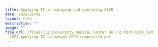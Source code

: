 ```yaml
---
title: Applying IT in managing and operating CSSD
date: 2021-10-01
layout: file
description: ""
image: ""
file_url: /files/C11_University Medical Center Ho Chi Minh City_SHM
  2021_Applying IT to manage CSSD-compressed.pdf
---
```

